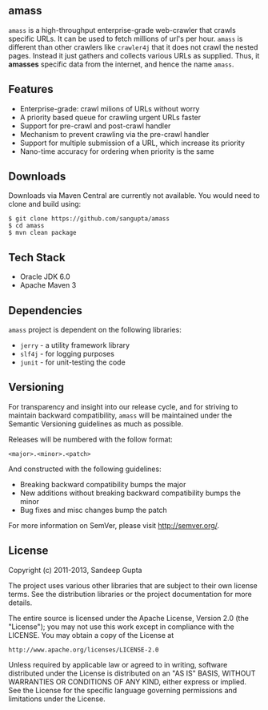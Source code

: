 amass
-----

`amass` is a high-throughput enterprise-grade web-crawler that crawls specific URLs. It can be used to fetch 
millions of url's per hour. `amass` is different than other crawlers like `crawler4j` that it does not crawl
the nested pages. Instead it just gathers and collects various URLs as supplied. Thus, it **amasses** specific
data from the internet, and hence the name `amass`.

Features
--------
* Enterprise-grade: crawl milions of URLs without worry
* A priority based queue for crawling urgent URLs faster
* Support for pre-crawl and post-crawl handler
* Mechanism to prevent crawling via the pre-crawl handler
* Support for multiple submission of a URL, which increase its priority
* Nano-time accuracy for ordering when priority is the same

Downloads
---------
Downloads via Maven Central are currently not available. You would need to clone and build using:

```
$ git clone https://github.com/sangupta/amass
$ cd amass
$ mvn clean package
```

Tech Stack
----------

* Oracle JDK 6.0
* Apache Maven 3

Dependencies
------------
`amass` project is dependent on the following libraries:

* `jerry` - a utility framework library
* `slf4j` - for logging purposes
* `junit` - for unit-testing the code

Versioning
----------

For transparency and insight into our release cycle, and for striving to maintain backward compatibility, 
`amass` will be maintained under the Semantic Versioning guidelines as much as possible.

Releases will be numbered with the follow format:

`<major>.<minor>.<patch>`

And constructed with the following guidelines:

* Breaking backward compatibility bumps the major
* New additions without breaking backward compatibility bumps the minor
* Bug fixes and misc changes bump the patch

For more information on SemVer, please visit http://semver.org/.

License
-------
	
Copyright (c) 2011-2013, Sandeep Gupta

The project uses various other libraries that are subject to their
own license terms. See the distribution libraries or the project
documentation for more details.

The entire source is licensed under the Apache License, Version 2.0 
(the "License"); you may not use this work except in compliance with
the LICENSE. You may obtain a copy of the License at

	http://www.apache.org/licenses/LICENSE-2.0

Unless required by applicable law or agreed to in writing, software
distributed under the License is distributed on an "AS IS" BASIS,
WITHOUT WARRANTIES OR CONDITIONS OF ANY KIND, either express or implied.
See the License for the specific language governing permissions and
limitations under the License.
